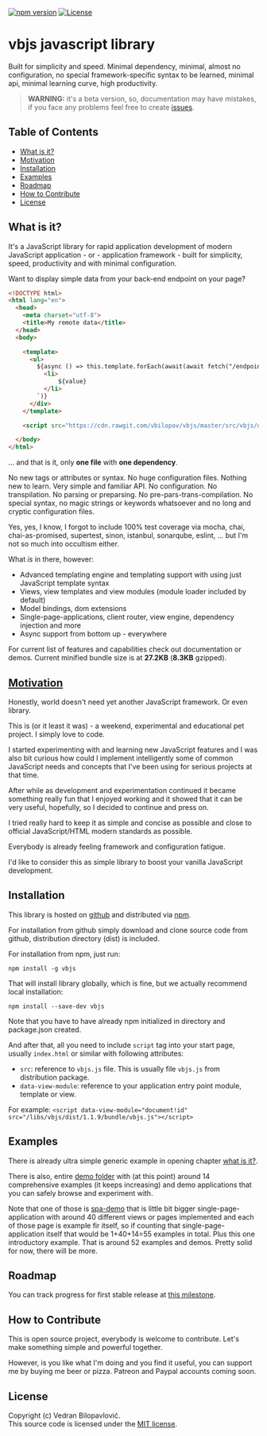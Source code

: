 [![npm version](https://badge.fury.io/js/vbjs.svg)](https://badge.fury.io/js/vbjs)
[![License](https://img.shields.io/badge/license-MIT%20License-brightgreen.svg)](https://github.com/vbilopav/vbjs/blob/master/src/vbjs/LICENSE.md)

# vbjs javascript library

Built for simplicity and speed. Minimal dependency, minimal, almost no configuration, no special framework-specific syntax to be learned, minimal api, minimal learning curve, high productivity. 

> **WARNING:** it's a beta version, so, documentation may have mistakes, if you face any problems feel free to create [issues](https://github.com/vbilopav/vbjs/issues).

## Table of Contents

- [What is it?](#what-is-it)
- [Motivation](#motivation)
- [Installation](#installation)
- [Examples](#examples)
- [Roadmap](#roadmap)
- [How to Contribute](#how-to-contribute)
- [License](#license)

## What is it?

It's a JavaScript library for rapid application development of modern JavaScript application - or - application framework - built for simplicity, speed, productivity and with minimal configuration.


Want to display simple data from your back-end endpoint on your page?

```html
<!DOCTYPE html>
<html lang="en">
  <head>
    <meta charset="utf-8">
    <title>My remote data</title>
  </head>
  <body>

    <template>
      <ul>
        ${async () => this.template.forEach(await(await fetch("/endpoint/")).json(), value => `
          <li>
              ${value}
          </li>
        `)}
      </div>
    </template>

    <script src="https://cdn.rawgit.com/vbilopav/vbjs/master/src/vbjs/dist/<version>/bundle/vbjs.js"></script>

  </body>
</html>

```

... and that is it, only **one file** with **one dependency**. 

No new tags or attributes or syntax. No huge configuration files. Nothing new to learn. Very simple and familiar API. No configuration. No transpilation. No parsing or preparsing. No pre-pars-trans-compilation. No special syntax, no magic strings or keywords whatsoever and no long and cryptic configuration files.

Yes, yes, I know, I forgot to include 100% test coverage via mocha, chai, chai-as-promised, supertest, sinon, istanbul, sonarqube, eslint, ... but I'm not so much into occultism either.

What *is* in there, however:

- Advanced templating engine and templating support with using just JavaScript template syntax
- Views, view templates and view modules (module loader included by default)
- Model bindings, dom extensions
- Single-page-applications, client router, view engine, dependency injection and more
- Async support from bottom up - everywhere

For current list of features and capabilities check out documentation or demos. Current minified bundle size is at **27.2KB** (**8.3KB** gzipped).

## [Motivation](https://hackernoon.com/how-it-feels-to-learn-javascript-in-2016-d3a717dd577f)

Honestly, world doesn't need yet another JavaScript framework. Or even library.

This is (or it least it was) - a weekend, experimental and educational pet project. I simply love to code.


I started experimenting with and learning new JavaScript features and I was also bit curious how could I implement intelligently some of common JavaScript needs and concepts that I've been using for serious projects at that time. 

After while as development and experimentation continued it became something really fun that I enjoyed working and it showed that it can be very useful, hopefully, so I decided to continue and press on.

I tried really hard to keep it as simple and concise as possible and close to official JavaScript/HTML modern standards as possible. 

Everybody is already feeling framework and configuration fatigue. 

I'd like to consider this as simple library to boost your vanilla JavaScript development.

## Installation

This library is hosted on [github](https://github.com/vbilopav/vbjs) and distributed via [npm](https://www.npmjs.com/package/vbjs).

For installation from github simply download and clone source code from github, distribution directory (dist) is included.


For installation from npm, just run:
```
npm install -g vbjs
```

That will install library globally, which is fine, but we actually recommend local installation:
```
npm install --save-dev vbjs
```

Note that you have to have already npm initialized in directory and package.json created.


And after that, all you need to include `script` tag into your start page, usually `index.html` or similar with following attributes:

- `src`: reference to `vbjs.js` file. This is usually file `vbjs.js` from distribution package.
- `data-view-module`: reference to your application entry point module, template or view.

For example: `<script data-view-module="document!id" src="/libs/vbjs/dist/1.1.9/bundle/vbjs.js"></script>`

## Examples

There is already ultra simple generic example in opening chapter [what is it?](#what-is-it).

There is also, entire [demo folder](https://github.com/vbilopav/vbjs/tree/master/demos) with (at this point) around 14 comprehensive examples (it keeps increasing) and demo applications that you can safely browse and experiment with.

Note that one of those is [spa-demo](https://github.com/vbilopav/vbjs/tree/master/demos/spa-demo) that is little bit bigger single-page-application with around 40 different views or pages implemented and each of those page is example fir itself, so if counting that single-page-application itself that would be 1+40+14=55 examples in total. Plus this one introductory example. That is around 52 examples and demos. Pretty solid for now, there will be more.



## Roadmap

You can track progress for first stable release at [this milestone](https://github.com/vbilopav/vbjs/issues/1).


## How to Contribute

This is open source project, everybody is welcome to contribute. Let's make something simple and powerful together.

However, is you like what I'm doing and you find it useful, you can support me by buying me beer or pizza. Patreon and Paypal accounts coming soon.

## License

Copyright (c) Vedran Bilopavlović.  
This source code is licensed under the [MIT license](https://github.com/vbilopav/vbjs/blob/master/src/vbjs/LICENSE.md).

